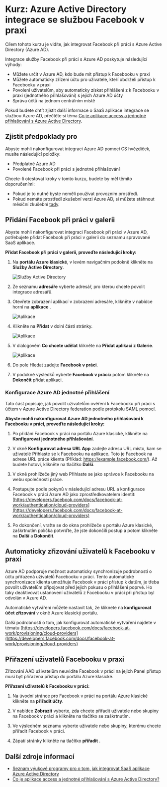 <properties
    pageTitle="Kurz: Azure Active Directory integrace se službou Facebook v práci | Microsoft Azure"
    description="Zjistěte, jak nakonfigurovat jednotné přihlašování mezi Azure Active Directory a Facebooku v práci."
    services="active-directory"
    documentationCenter=""
    authors="asmalser-msft"
    manager="femila"
    editor=""/>

<tags
    ms.service="active-directory"
    ms.workload="identity"
    ms.tgt_pltfrm="na"
    ms.devlang="na"
    ms.topic="article"
    ms.date="04/26/2016"
    ms.author="asmalser"/>


# <a name="tutorial-azure-active-directory-integration-with-facebook-at-work"></a>Kurz: Azure Active Directory integrace se službou Facebook v praxi

Cílem tohoto kurzu je vidíte, jak integrovat Facebook při práci s Azure Active Directory (Azure AD).

Integrace služby Facebook při práci s Azure AD poskytuje následující výhody: 

- Můžete určit v Azure AD, kdo bude mít přístup k Facebooku v praxi 
- Můžete automaticky zřízení účtu pro uživatele, kteří obdrželi přístup k Facebooku v praxi
- Povolení uživatelům, aby automaticky získat přihlášení z k Facebooku v praxi (jednotného přihlašování) s jejich Azure AD účty
- Správa účtů na jednom centrálním místě 

Pokud budete chtít zjistit další informace o SaaS aplikace integrace se službou Azure AD, přečtěte si téma [Co je aplikace access a jednotné přihlašování s Azure Active Directory](active-directory-appssoaccess-whatis.md).


## <a name="prerequisites"></a>Zjistit předpoklady pro 

Abyste mohli nakonfigurovat integraci Azure AD pomocí CS hvězdiček, musíte následující položky:

- Předplatné Azure AD
- Povolené Facebook při práci s jednotné přihlašování

Chcete-li otestovat kroky v tomto kurzu, budete by měl těmito doporučeními:

- Pokud je to nutné byste neměli používat provozním prostředí.
- Pokud nemáte prostředí zkušební verzi Azure AD, si můžete stáhnout měsíční zkušební [tady](https://azure.microsoft.com/pricing/free-trial/). 


## <a name="adding-facebook-at-work-from-the-gallery"></a>Přidání Facebook při práci v galerii
Abyste mohli nakonfigurovat integraci Facebook při práci v Azure AD, potřebujete přidat Facebook při práci v galerii do seznamu spravované SaaS aplikace.

**Přidat Facebook při práci v galerii, proveďte následující kroky:**

1. Na **portálu Azure klasické**, v levém navigačním podokně klikněte na **Služby Active Directory**. 

    ![Služby Active Directory][1]

2. Ze seznamu **adresáře** vyberte adresář, pro kterou chcete povolit integrace adresářů.

3. Otevřete zobrazení aplikací v zobrazení adresáře, klikněte v nabídce horní na **aplikace** .

    ![Aplikace][2]

4. Klikněte na **Přidat** v dolní části stránky.
    
    ![Aplikace][3]

5. V dialogovém **Co chcete udělat** klikněte na **Přidat aplikaci z Galerie**.

    ![Aplikace][4]

6. Do pole Hledat zadejte **Facebook v práci**.

7. V podokně výsledků vyberte **Facebook v práci**a potom klikněte na **Dokončit** přidat aplikaci.


### <a name="configuring-azure-ad-single-sign-on"></a>Konfigurace Azure AD jednotné přihlášení

Tato část popisuje, jak povolit uživatelům ověření k Facebooku při práci s účtem v Azure Active Directory federation podle protokolu SAML pomocí.

**Abyste mohli nakonfigurovat Azure AD jednotného přihlašování k Facebooku v práci, proveďte následující kroky:**

1.  Po přidání Facebook v práci na portálu Azure klasické, klikněte na **Konfigurovat jednotného přihlašování**.

2.  V okně **Konfigurovat adresa URL App** zadejte adresu URL místo, kam se uživatelé Přihlaste se k Facebooku na aplikace. Toto je Facebook na adrese URL práce klienta (Příklad: https://example.facebook.com/). Až budete hotovi, klikněte na tlačítko **Další**.

3.  V okně prohlížeče jiný web Přihlaste se jako správce k Facebooku na webu společnosti práce.

4. Postupujte podle pokynů v následující adresu URL a konfigurace Facebook v práci Azure AD jako zprostředkovatelem identit: [https://developers.facebook.com/docs/facebook-at-work/authentication/cloud-providers](https://developers.facebook.com/docs/facebook-at-work/authentication/cloud-providers)

5.  Po dokončení, vraťte se do okna prohlížeče s portálu Azure klasické, zaškrtnutím políčka potvrďte, že jste dokončili postup a potom klikněte na **Další** a **Dokončit**.


## <a name="automatically-provisioning-users-to-facebook-at-work"></a>Automaticky zřizování uživatelů k Facebooku v praxi

Azure AD podporuje možnost automaticky synchronizuje podrobnosti o účtu přiřazená uživatelů Facebooku v práci. Tento automatické synchronizace klienta umožňuje Facebook v práci přístup k datům, je třeba povolit uživatelům připojovat před jejich pokusu o přihlášení poprvé. Ho taky deaktivovat ustanovení uživatelů z Facebooku v práci při přístup byl odvolán v Azure AD.

Automatické vytváření můžete nastavit tak, že kliknete na **konfigurovat účet zřizování** v okně Azure klasický portálu.

Další podrobnosti o tom, jak konfigurovat automatické vytváření najdete v tématu [https://developers.facebook.com/docs/facebook-at-work/provisioning/cloud-providers](https://developers.facebook.com/docs/facebook-at-work/provisioning/cloud-providers)


## <a name="assigning-users-to-facebook-at-work"></a>Přiřazení uživatelů Facebooku v praxi

Zřizování AAD uživatelům neuvidíte Facebook v práci na jejich Panel přístup musí být přiřazena přístup do portálu Azure klasické.

**Přiřazení uživatelů k Facebooku v práci:**

1.  Na úvodní stránce pro Facebook v práci na portálu Azure klasické klikněte na **přiřadit účty**.

2.  V nabídce **Zobrazit** vyberte, zda chcete přiřadit uživatele nebo skupiny na Facebook v práci a klikněte na tlačítko se zaškrtnutím.

3.  Ve výsledném seznamu vyberte uživatele nebo skupiny, kterému chcete přiřadit Facebook v práci.

4.  Zápatí stránky klikněte na tlačítko **přiřadit** .


## <a name="additional-resources"></a>Další zdroje informací

* [Seznam výukové programy pro o tom, jak integrovat SaaS aplikace Azure Active Directory](active-directory-saas-tutorial-list.md)
* [Co je aplikace access a jednotné přihlašování s Azure Active Directory?](active-directory-appssoaccess-whatis.md)

<!--Image references-->
[1]: ./media/active-directory-saas-cs-stars-tutorial/tutorial_general_01.png
[2]: ./media/active-directory-saas-cs-stars-tutorial/tutorial_general_02.png
[3]: ./media/active-directory-saas-cs-stars-tutorial/tutorial_general_03.png
[4]: ./media/active-directory-saas-cs-stars-tutorial/tutorial_general_04.png




